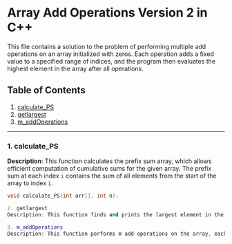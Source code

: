 # Array Add Operations Version 2 in C++

This file contains a solution to the problem of performing multiple add operations on an array initialized with zeros. Each operation adds a fixed value to a specified range of indices, and the program then evaluates the highest element in the array after all operations.

## Table of Contents
1. [calculate_PS](#calculate_PS)
2. [getlargest](#getlargest)
3. [m_addOperations](#m_addOperations)

---

### 1. calculate_PS
**Description**: This function calculates the prefix sum array, which allows efficient computation of cumulative sums for the given array. The prefix sum at each index `i` contains the sum of all elements from the start of the array to index `i`.

```cpp
void calculate_PS(int arr[], int n);

2. getlargest
Description: This function finds and prints the largest element in the provided array. It iterates through the array to determine the maximum value.

3. m_addOperations
Description: This function performs m add operations on the array, each operation adding 100 to all elements in the specified range from index a to b (inclusive). It utilizes a technique to apply the increments efficiently and then calculates the prefix sum to determine the highest value in the array.

